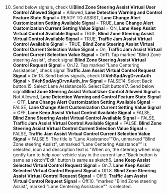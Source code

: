 10. Send below signals, check UI**Blind Zone Steering Assist Virtual User Control Allowed Signal** = Allowed, **Lane Detection Warning and Control Feature State Signal** = READY TO ASSIST, **Lane Change Alert Customization Setting Available Signal** = TRUE, **Lane Change Alert Customization Current Setting Value Signal** = ON, **Lane Keep Assist Virtual Control Available Signal** = TRUE, **Blind Zone Steering Assist Virtual Control Available Signal** = TRUE, **Traffic Jam Assist Virtual Control Available Signal** = TRUE, **Blind Zone Steering Assist Virtual Control Current Selection Value Signal** = On, **Traffic Jam Assist Virtual Control Current Selection Value Signal** = On11. Tap marked "Blind Zone steering Assist", check signal **Blind Zone Steering Assist Virtual Control Request Signal** = On.12. Tap marked "Lane Centering Assistance", check signal **Traffic Jam Assist Virtual Control Request Signal** = On.13. Send below signals, check UI**VehSpdAvgDrvnAuth Signal** > 8**VehSpdAvgDrvnAuth_Inv Signal** = FALSE14. Select Back button.15. Select Lane Assistance16. Select Exit button17. Send below signal**Blind Zone Steering Assist Virtual User Control Allowed Signal** = Not Allowed, **Lane Detection Warning and Control Feature State Signal** = OFF, **Lane Change Alert Customization Setting Available Signal** = FALSE, **Lane Change Alert Customization Current Setting Value Signal** = OFF, **Lane Keep Assist Virtual Control Available Signal** = FALSE, **Blind Zone Steering Assist Virtual Control Available Signal** = FALSE, **Traffic Jam Assist Virtual Control Available Signal** = FALSE, **Blind Zone Steering Assist Virtual Control Current Selection Value Signal** = FALSE, **Traffic Jam Assist Virtual Control Current Selection Value Signal** = FALSE 5. The title is "Lane Assistance""On, unmarked "Blind Zone steering Assist", unmarked "Lane Centering Assistance"" is selected, icon and description text is "When on, the steering wheel may gently turn to help your vehicle stay in the current lane."Back button is same as sketch"Exit" button is same as sketch6. **Lane Keep Assist Selected Virtual Control Request Signal** = On.7. **Lane Keep Assist Selected Virtual Control Request Signal** = Off.8. **Blind Zone Steering Assist Virtual Control Request Signal** = Off.9. **Traffic Jam Assist Virtual Control Request Signal** = Off.10. "marked "Blind Zone steering Assist", marked "Lane Centering Assistance"" is selected.